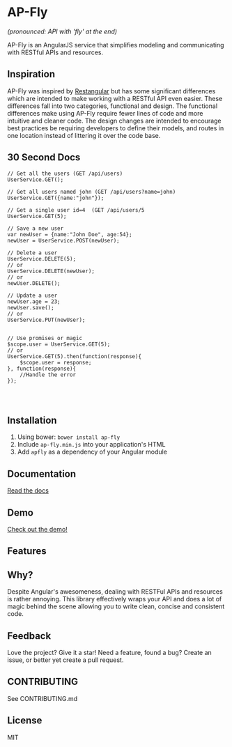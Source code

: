 # AP-Fly
*(pronounced: API with 'fly' at the end)*

AP-Fly is an AngularJS service that simplifies modeling and communicating with RESTful APIs and resources.

## Inspiration
AP-Fly was inspired by [Restangular](https://github.com/mgonto/restangular) but has some significant differences which are intended to make working with a RESTful API even easier. These differences fall into two categories, functional and design. The functional differences make using AP-Fly require fewer lines of code and more intuitive and cleaner code. The design changes are intended to encourage best practices be requiring developers to define their models, and routes in one location instead of littering it over the code base. 


## 30 Second Docs
```
// Get all the users (GET /api/users)
UserService.GET();

// Get all users named john (GET /api/users?name=john)
UserService.GET({name:"john"});

// Get a single user id=4  (GET /api/users/5
UserService.GET(5);

// Save a new user
var newUser = {name:"John Doe", age:54};
newUser = UserService.POST(newUser);

// Delete a user
UserService.DELETE(5);
// or
UserService.DELETE(newUser);
// or
newUser.DELETE();

// Update a user
newUser.age = 23;
newUser.save();
// or
UserService.PUT(newUser);


// Use promises or magic
$scope.user = UserService.GET(5);
// or
UserService.GET(5).then(function(response){
    $scope.user = response;
}, function(response){
    //Handle the error
});




```


## Installation
1. Using bower:  `bower install ap-fly`
2. Include `ap-fly.min.js` into your application's HTML
3. Add `apfly` as a dependency of your Angular module


## Documentation
[Read the docs]()

## Demo
[Check out the demo!](http://plnkr.co/edit/XbDYKrM2QUf8g1ubTHma?p=preview)


## Features



## Why?
Despite Angular's awesomeness, dealing with RESTFul APIs and resources is rather annoying. This library effectively wraps your API and does a lot of magic behind the scene allowing you to write clean, concise and consistent code. 


## Feedback
Love the project? Give it a star! Need a feature, found a bug? Create an issue, or better yet create a pull request.



## CONTRIBUTING
See CONTRIBUTING.md

## License
MIT
